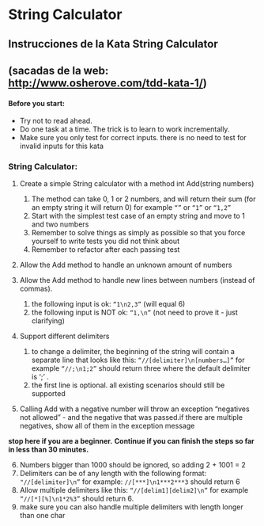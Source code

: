 # String Calculator

## Instrucciones de la Kata String Calculator 
## (sacadas de la web: http://www.osherove.com/tdd-kata-1/)

#### Before you start:

- Try not to read ahead.
- Do one task at a time. The trick is to learn to work incrementally.
- Make sure you only test for correct inputs. there is no need to test for invalid inputs for this kata
 
### String Calculator:

1. Create a simple String calculator with a method int Add(string numbers)
    1. The method can take 0, 1 or 2 numbers, and will return their sum (for an empty string it will return 0) for example ```“”``` or ```“1”``` or ```“1,2”```
    2. Start with the simplest test case of an empty string and move to 1 and two numbers
    3. Remember to solve things as simply as possible so that you force yourself to write tests you did not think about
    4. Remember to refactor after each passing test
    
2. Allow the Add method to handle an unknown amount of numbers

3. Allow the Add method to handle new lines between numbers (instead of commas).
    1. the following input is ok:  ```“1\n2,3”```  (will equal 6)
    2. the following input is NOT ok:  ```“1,\n”``` (not need to prove it - just clarifying)
    
4. Support different delimiters
    1. to change a delimiter, the beginning of the string will contain a separate line that looks like this:   ```“//[delimiter]\n[numbers…]”``` for example ```“//;\n1;2”``` should return three where the default delimiter is ‘;’ .
    2. the first line is optional. all existing scenarios should still be supported
    
5. Calling Add with a negative number will throw an exception “negatives not allowed” - and the negative that was passed.if there are multiple negatives, show all of them in the exception message

**stop here if you are a beginner.**
**Continue if you can finish the steps so far in less than 30 minutes.**

6. Numbers bigger than 1000 should be ignored, so adding 2 + 1001  = 2
7. Delimiters can be of any length with the following format: ```"//[delimiter]\n”``` for example: ```//[***]\n1***2***3``` should return 6
8. Allow multiple delimiters like this:  ```“//[delim1][delim2]\n”``` for example ```“//[*][%]\n1*2%3”``` should return 6.
9. make sure you can also handle multiple delimiters with length longer than one char
